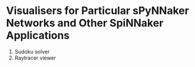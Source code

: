 
Visualisers for Particular sPyNNaker Networks and Other SpiNNaker Applications
==============================================================================

1. Sudoku solver
2. Raytracer viewer
